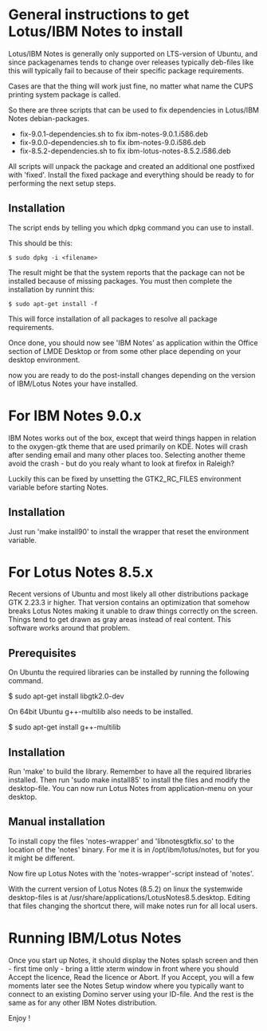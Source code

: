 General instructions to get Lotus/IBM Notes to install
======================================================

Lotus/IBM Notes is generally only supported on LTS-version of Ubuntu, and
since packagenames tends to change over releases typically deb-files
like this will typically fail to because of their specific package requirements.

Cases are that the thing will work just fine, no matter what name the CUPS
printing system package is called.

So there are three scripts that can be used to fix dependencies in Lotus/IBM
Notes debian-packages.

   * fix-9.0.1-dependencies.sh to fix ibm-notes-9.0.1.i586.deb
   * fix-9.0.0-dependencies.sh to fix ibm-notes-9.0.i586.deb
   * fix-8.5.2-dependencies.sh to fix ibm-lotus-notes-8.5.2.i586.deb

All scripts will unpack the package and created an additional one postfixed
with 'fixed'. Install the fixed package and everything should be ready to
for performing the next setup steps.

Installation
-------------

The script ends by telling you which dpkg command you can use to install.

This should be this:

	$ sudo dpkg -i <filename>

The result might be that the system reports that the package can not be
installed because of missing packages. You must then complete the installation
by runnint this:

	$ sudo apt-get install -f

This will force installation of all packages to resolve all package
requirements.

Once done, you should now see 'IBM Notes' as application within the Office
section of LMDE Desktop or from some other place depending on your desktop
environment.

now you are ready to do the post-install changes depending on the version of
IBM/Lotus Notes your have installed.

For IBM Notes 9.0.x
===================

IBM Notes works out of the box, except that weird things happen in
relation to the oxygen-gtk theme that are used primarily on KDE. Notes will
crash after sending email and many other places too. Selecting another theme
avoid the crash - but do you realy whant to look at firefox in Raleigh?

Luckily this can be fixed by unsetting the GTK2_RC_FILES environment variable
before starting Notes.

Installation
------------

Just run 'make install90' to install the wrapper that reset the environment
variable.


For Lotus Notes 8.5.x
=====================

Recent versions of Ubuntu and most likely all other distributions package
GTK 2.23.3 ir higher. That version contains an optimization that somehow
breaks Lotus Notes making it unable to draw things correctly on the screen.
Things tend to get drawn as gray areas instead of real content. This
software works around that problem.

Prerequisites
-------------
On Ubuntu the required libraries can be installed by running the following
command.

   $ sudo apt-get install libgtk2.0-dev

On 64bit Ubuntu g++-multilib also needs to be installed.

   $ sudo apt-get install g++-multilib


Installation
------------
Run 'make' to build the library. Remember to have all the required libraries
installed. Then run 'sudo make install85' to install the files and modify the
desktop-file. You can now run Lotus Notes from application-menu on your desktop.


Manual installation
-------------------
To install copy the files 'notes-wrapper' and 'libnotesgtkfix.so' to the
location of the 'notes' binary. For me it is in /opt/ibm/lotus/notes, but
for you it might be different.

Now fire up Lotus Notes with the 'notes-wrapper'-script instead of 'notes'.

With the current version of Lotus Notes (8.5.2) on linux the systemwide
desktop-files is at /usr/share/applications/LotusNotes8.5.desktop. Editing that
files changing the shortcut there, will make notes run for all local users.

Running IBM/Lotus Notes
=======================

Once you start up Notes, it should display the Notes splash screen and then - first
time only - bring a little xterm window in front where you should Accept the
licence, Read the licence or Abort. If you Accept, you will a few moments later
see the Notes Setup window where you typically want to connect to an existing
Domino server using your ID-file. And the rest is the same as for any other
IBM Notes distribution.

Enjoy !
